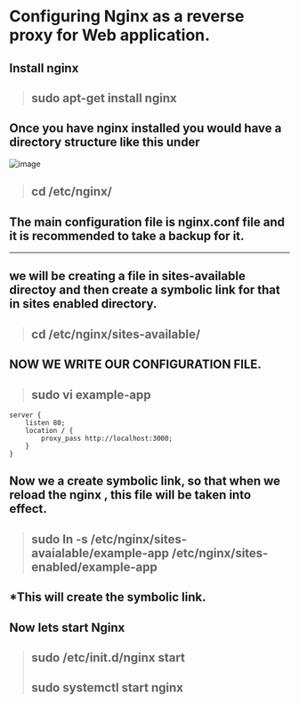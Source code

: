 # Configuring Nginx as a reverse proxy for Web application.


## Install nginx 
>## sudo apt-get install nginx

## Once you have nginx installed you would have a directory structure like this under 
![image](https://user-images.githubusercontent.com/95855861/159456435-9ee05ca6-e72a-403a-89e2-9c1d53a52e46.png)

>## cd /etc/nginx/

## The main configuration file is nginx.conf file and it is recommended to take a backup for it.

---------------------------------------------
## we will be creating a file in sites-available directoy and then create a symbolic link for that in sites enabled directory.

>## cd /etc/nginx/sites-available/
## NOW WE WRITE OUR CONFIGURATION FILE.
>## sudo vi example-app

```
server {
    listen 80;
    location / {
        proxy_pass http://localhost:3000;
    }
}  
```
## Now we a create symbolic link, so that when we reload the nginx , this file will be taken into effect.

>## sudo ln -s /etc/nginx/sites-avaialable/example-app /etc/nginx/sites-enabled/example-app
## *This will create the symbolic link.

## Now lets start Nginx

> ## sudo /etc/init.d/nginx start
> ## sudo systemctl start nginx



